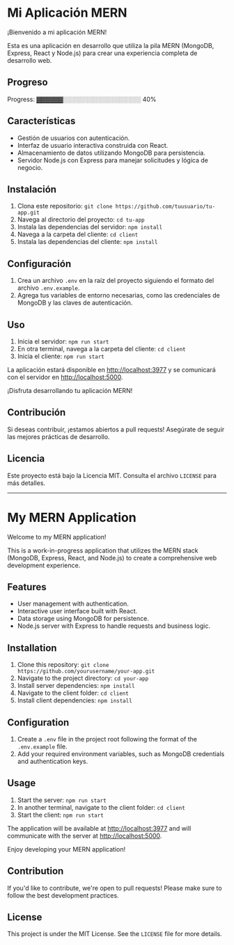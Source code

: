 # Mi Aplicación MERN
¡Bienvenido a mi aplicación MERN!

Esta es una aplicación en desarrollo que utiliza la pila MERN (MongoDB, Express, React y Node.js) para crear una experiencia completa de desarrollo web.
## Progreso

Progress: ▓▓▓▓▓▓░░░░░░░░░░░░░░░░░░ 40%


## Características

- Gestión de usuarios con autenticación.
- Interfaz de usuario interactiva construida con React.
- Almacenamiento de datos utilizando MongoDB para persistencia.
- Servidor Node.js con Express para manejar solicitudes y lógica de negocio.

## Instalación

1. Clona este repositorio: `git clone https://github.com/tuusuario/tu-app.git`
2. Navega al directorio del proyecto: `cd tu-app`
3. Instala las dependencias del servidor: `npm install`
4. Navega a la carpeta del cliente: `cd client`
5. Instala las dependencias del cliente: `npm install`

## Configuración

1. Crea un archivo `.env` en la raíz del proyecto siguiendo el formato del archivo `.env.example`.
2. Agrega tus variables de entorno necesarias, como las credenciales de MongoDB y las claves de autenticación.

## Uso

1. Inicia el servidor: `npm run start`
2. En otra terminal, navega a la carpeta del cliente: `cd client`
3. Inicia el cliente: `npm run start`

La aplicación estará disponible en [http://localhost:3977](http://localhost:3977) y se comunicará con el servidor en [http://localhost:5000](http://localhost:5000).

¡Disfruta desarrollando tu aplicación MERN!

## Contribución

Si deseas contribuir, ¡estamos abiertos a pull requests! Asegúrate de seguir las mejores prácticas de desarrollo.

## Licencia

Este proyecto está bajo la Licencia MIT. Consulta el archivo `LICENSE` para más detalles.


----------------------------------------------------------------

# My MERN Application

Welcome to my MERN application!

This is a work-in-progress application that utilizes the MERN stack (MongoDB, Express, React, and Node.js) to create a comprehensive web development experience.

## Features

- User management with authentication.
- Interactive user interface built with React.
- Data storage using MongoDB for persistence.
- Node.js server with Express to handle requests and business logic.

## Installation

1. Clone this repository: `git clone https://github.com/yourusername/your-app.git`
2. Navigate to the project directory: `cd your-app`
3. Install server dependencies: `npm install`
4. Navigate to the client folder: `cd client`
5. Install client dependencies: `npm install`

## Configuration

1. Create a `.env` file in the project root following the format of the `.env.example` file.
2. Add your required environment variables, such as MongoDB credentials and authentication keys.

## Usage

1. Start the server: `npm run start`
2. In another terminal, navigate to the client folder: `cd client`
3. Start the client: `npm run start`

The application will be available at [http://localhost:3977](http://localhost:3977) and will communicate with the server at [http://localhost:5000](http://localhost:5000).

Enjoy developing your MERN application!

## Contribution

If you'd like to contribute, we're open to pull requests! Please make sure to follow the best development practices.

## License

This project is under the MIT License. See the `LICENSE` file for more details.
